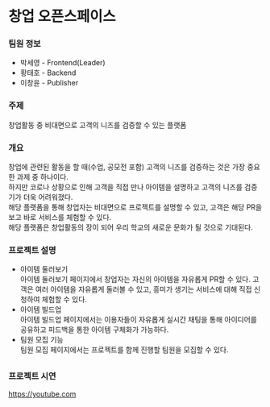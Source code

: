 # 창업 오픈스페이스

### 팀원 정보
* 박세영 - Frontend(Leader)
* 황태호 - Backend
* 이창윤 - Publisher

### 주제  
창업활동 중 비대면으로 고객의 니즈를 검증할 수 있는 플랫폼  

### 개요  
창업에 관련된 활동을 할 때(수업, 공모전 포함) 고객의 니즈를 검증하는 것은 가장 중요한 과제 중 하나이다.  
하지만 코로나 상황으로 인해 고객을 직접 만나 아이템을 설명하고 고객의 니즈를 검증기가 더욱 어려워졌다.   
해당 플랫폼을 통해 창업자는 비대면으로 프로젝트를 설명할 수 있고, 고객은 해당 PR을 보고 바로 서비스를 체험할 수 있다.  
해당 플랫폼은 창업활동의 장이 되어 우리 학교의 새로운 문화가 될 것으로 기대된다.

### 프로젝트 설명
* 아이템 둘러보기  
아이템 둘러보기 페이지에서 창업자는 자신의 아이템을 자유롭게 PR할 수 있다. 고객은 여러 아이템을 자유롭게 둘러볼 수 있고, 흥미가 생기는 서비스에 대해 직접 신청하여 체험할 수 있다.
* 아이템 빌드업  
아이템 빌드업 페이지에서는 이용자들이 자유롭게 실시간 채팅을 통해 아이디어를 공유하고 피드백을 통한 아이템 구체화가 가능하다.
* 팀원 모집 기능  
팀원 모집 페이지에서는 프로젝트를 함께 진행할 팀원을 모집할 수 있다.
##


### 프로젝트 시연
https://youtube.com
